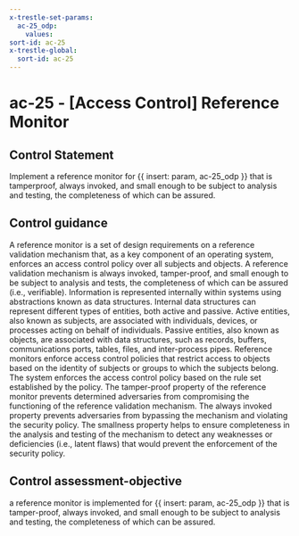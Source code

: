 ```yaml
---
x-trestle-set-params:
  ac-25_odp:
    values:
sort-id: ac-25
x-trestle-global:
  sort-id: ac-25
---
```


# ac-25 - \[Access Control\] Reference Monitor

## Control Statement

Implement a reference monitor for {{ insert: param, ac-25_odp }} that is tamperproof, always invoked, and small enough to be subject to analysis and testing, the completeness of which can be assured.

## Control guidance

A reference monitor is a set of design requirements on a reference validation mechanism that, as a key component of an operating system, enforces an access control policy over all subjects and objects. A reference validation mechanism is always invoked, tamper-proof, and small enough to be subject to analysis and tests, the completeness of which can be assured (i.e., verifiable). Information is represented internally within systems using abstractions known as data structures. Internal data structures can represent different types of entities, both active and passive. Active entities, also known as subjects, are associated with individuals, devices, or processes acting on behalf of individuals. Passive entities, also known as objects, are associated with data structures, such as records, buffers, communications ports, tables, files, and inter-process pipes. Reference monitors enforce access control policies that restrict access to objects based on the identity of subjects or groups to which the subjects belong. The system enforces the access control policy based on the rule set established by the policy. The tamper-proof property of the reference monitor prevents determined adversaries from compromising the functioning of the reference validation mechanism. The always invoked property prevents adversaries from bypassing the mechanism and violating the security policy. The smallness property helps to ensure completeness in the analysis and testing of the mechanism to detect any weaknesses or deficiencies (i.e., latent flaws) that would prevent the enforcement of the security policy.

## Control assessment-objective

a reference monitor is implemented for {{ insert: param, ac-25_odp }} that is tamper-proof, always invoked, and small enough to be subject to analysis and testing, the completeness of which can be assured.
